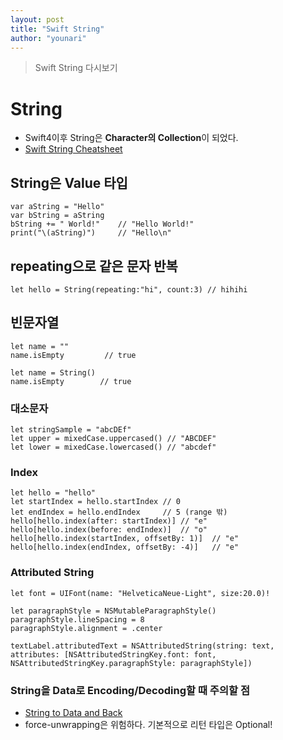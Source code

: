 ```yaml
---
layout: post
title: "Swift String"
author: "younari"
---
```


> Swift String 다시보기

# String
- Swift4이후 String은 **Character의 Collection**이 되었다.
- [Swift String Cheatsheet](https://useyourloaf.com/blog/swift-string-cheat-sheet/)

## String은 Value 타입

```
var aString = "Hello"
var bString = aString
bString += " World!"    // "Hello World!"
print("\(aString)")     // "Hello\n"
```

## repeating으로 같은 문자 반복

```
let hello = String(repeating:"hi", count:3) // hihihi
```

## 빈문자열

```
let name = ""
name.isEmpty         // true

let name = String()
name.isEmpty        // true
```

### 대소문자

```
let stringSample = "abcDEf"
let upper = mixedCase.uppercased() // "ABCDEF"
let lower = mixedCase.lowercased() // "abcdef"
```

### Index

```
let hello = "hello"
let startIndex = hello.startIndex // 0
let endIndex = hello.endIndex     // 5 (range 밖)
hello[hello.index(after: startIndex)] // "e"
hello[hello.index(before: endIndex)]  // "o"
hello[hello.index(startIndex, offsetBy: 1)]  // "e"
hello[hello.index(endIndex, offsetBy: -4)]   // "e"
```


### Attributed String

```
let font = UIFont(name: "HelveticaNeue-Light", size:20.0)!

let paragraphStyle = NSMutableParagraphStyle()
paragraphStyle.lineSpacing = 8
paragraphStyle.alignment = .center

textLabel.attributedText = NSAttributedString(string: text,
attributes: [NSAttributedStringKey.font: font, NSAttributedStringKey.paragraphStyle: paragraphStyle])
```


### String을 Data로 Encoding/Decoding할 때 주의할 점
- [String to Data and Back](https://www.objc.io/blog/2018/02/13/string-to-data-and-back/)
- force-unwrapping은 위험하다. 기본적으로 리턴 타입은  Optional!